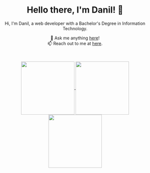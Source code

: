 <h1 align="center">Hello there, I'm Danil! 👋</h1>

<p align="center">
  Hi, I'm Danil, a web developer with a Bachelor's Degree in Information Technology.
</p>

<p align="center">
  💬 Ask me anything <a href="https://github.com/Don1k1337/Don1k1337/issues">here</a>!
  <br>
  📫 Reach out to me at <a href="mailto:popov.d.vit@gmail.com">here</a>.
</p>

<br>

<p align="center">
  
  
  <a href="https://github.com/Don1k1337/github-readme-activity-graph">
    <img height="175" align="center" src="https://github-readme-activity-graph.vercel.app/graph?username=Don1k1337&theme=modern-lilac" />
  </a>
  
  <a href="https://github.com/Don1k1337/github-readme-stats" title="Go to Source">
    <img height="175" align="center" src="https://github-readme-stats.vercel.app/api?username=Don1k1337&show_icons=true&theme=merko">
  </a>

  <a href="https://github.com/Don1k1337/github-readme-stats">
    <img height="175" align="center" src="https://github-readme-stats.vercel.app/api/top-langs/?username=Don1k1337&hide=c%23,powershell,java&title_color=2aa889&text_color=99d1ce&icon_color=2bbc8a&bg_color=0c1014&langs_count=8&layout=compact" />
  </a>
  

  
</p>
